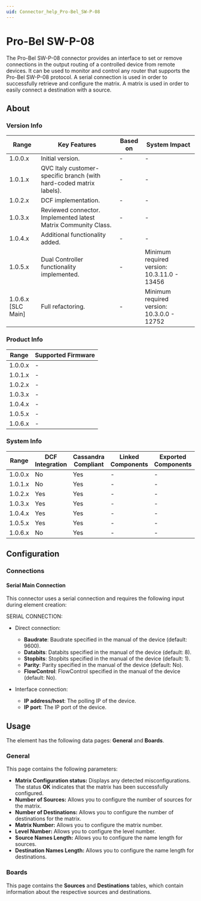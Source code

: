 ```yaml
---
uid: Connector_help_Pro-Bel_SW-P-08
---
```


# Pro-Bel SW-P-08

The Pro-Bel SW-P-08 connector provides an interface to set or remove connections in the output routing of a controlled device from remote devices. It can be used to monitor and control any router that supports the Pro-Bel SW-P-08 protocol. A serial connection is used in order to successfully retrieve and configure the matrix. A matrix is used in order to easily connect a destination with a source.

## About

### Version Info

| Range              | Key Features                                                        | Based on | System Impact                               |
|--------------------|---------------------------------------------------------------------|----------|---------------------------------------------|
| 1.0.0.x            | Initial version.                                                    | -        | -                                           |
| 1.0.1.x            | QVC Italy customer-specific branch (with hard-coded matrix labels). | -        | -                                           |
| 1.0.2.x            | DCF implementation.                                                 | -        | -                                           |
| 1.0.3.x            | Reviewed connector. Implemented latest Matrix Community Class.      | -        | -                                           |
| 1.0.4.x            | Additional functionality added.                                     | -        | -                                           |
| 1.0.5.x            | Dual Controller functionality implemented.                          | -        | Minimum required version: 10.3.11.0 - 13456 |
| 1.0.6.x [SLC Main] | Full refactoring.                                                   | -        | Minimum required version: 10.3.0.0 - 12752  |

### Product Info

| Range     | Supported Firmware     |
|-----------|------------------------|
| 1.0.0.x   | -                      |
| 1.0.1.x   | -                      |
| 1.0.2.x   | -                      |
| 1.0.3.x   | -                      |
| 1.0.4.x   | -                      |
| 1.0.5.x   | -                      |
| 1.0.6.x   | -                      |

### System Info

| Range     | DCF Integration     | Cassandra Compliant     | Linked Components     | Exported Components     |
|-----------|---------------------|-------------------------|-----------------------|-------------------------|
| 1.0.0.x   | No                  | Yes                     | -                     | -                       |
| 1.0.1.x   | No                  | Yes                     | -                     | -                       |
| 1.0.2.x   | Yes                 | Yes                     | -                     | -                       |
| 1.0.3.x   | Yes                 | Yes                     | -                     | -                       |
| 1.0.4.x   | Yes                 | Yes                     | -                     | -                       |
| 1.0.5.x   | Yes                 | Yes                     | -                     | -                       |
| 1.0.6.x   | No                  | Yes                     | -                     | -                       |

## Configuration

### Connections

#### Serial Main Connection

This connector uses a serial connection and requires the following input during element creation:

SERIAL CONNECTION:

- Direct connection:

  - **Baudrate**: Baudrate specified in the manual of the device (default: 9600).
  - **Databits**: Databits specified in the manual of the device (default: 8).
  - **Stopbits**: Stopbits specified in the manual of the device (default: 1).
  - **Parity**: Parity specified in the manual of the device (default: No).
  - **FlowControl**: FlowControl specified in the manual of the device (default: No).

- Interface connection:

  - **IP address/host**: The polling IP of the device.
  - **IP port**: The IP port of the device.

## Usage

The element has the following data pages: **General** and **Boards**.

### General

This page contains the following parameters:

- **Matrix Configuration status:** Displays any detected misconfigurations. The status **OK** indicates that the matrix has been successfully configured.
- **Number of Sources:** Allows you to configure the number of sources for the matrix.
- **Number of Destinations:** Allows you to configure the number of destinations for the matrix.
- **Matrix Number:** Allows you to configure the matrix number.
- **Level Number:** Allows you to configure the level number.
- **Source Names Length:** Allows you to configure the name length for sources.
- **Destination Names Length:** Allows you to configure the name length for destinations.

### Boards

This page contains the **Sources** and **Destinations** tables, which contain information about the respective sources and destinations.
